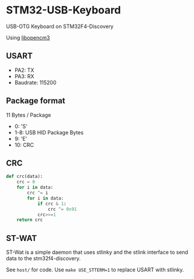 STM32-USB-Keyboard
==================

USB-OTG Keyboard on STM32F4-Discovery

Using [libopencm3](http://libopencm3.org/wiki/Main_Page)

## USART

* PA2: TX
* PA3: RX
* Baudrate: 115200

## Package format

11 Bytes / Package

* 0: 'S'
* 1-8: USB HID Package Bytes
* 9: 'E'
* 10: CRC

## CRC

```python
def crc(data):
    crc = 0
    for i in data:
        crc ^= i
        for i in data:
            if crc & 1:
                crc ^= 0x91
            crc>>=1
    return crc
```

## ST-WAT

ST-Wat is a simple daemon that uses stlinky and the stlink interface to send data to the stm32f4-discovery.

See ```host/``` for code. Use ```make USE_STTERM=1``` to replace USART with stlinky.

